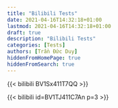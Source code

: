 ```yaml
---
title: "Bilibili Tests"
date: 2021-04-16T14:32:18+01:00
lastmod: 2021-04-16T14:32:18+01:00
draft: true
description: "Bilibili Tests"
categories: [Tests]
authors: [Trần Đức Duy]
hiddenFromHomePage: true
hiddenFromSearch: true
---
```


<!--more-->

{{< bilibili BV1Sx411T7QQ >}}

{{< bilibili id=BV1TJ411C7An p=3 >}}

